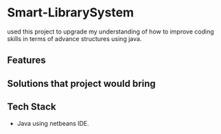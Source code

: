 # Smart-LibrarySystem
used this project to upgrade my understanding of how to improve coding skills in terms of advance structures using java.

## Features


## Solutions that project would bring

## Tech Stack
- Java using netbeans IDE.

